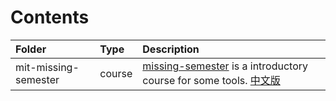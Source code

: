 # Contents

|Folder|Type|Description|
|:-|:-|:-|
|mit-missing-semester|course|[missing-semester](!https://missing.csail.mit.edu/) is a introductory course for some tools. [中文版](!https://missing-semester-cn.github.io/)|
